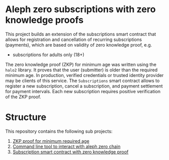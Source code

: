 Aleph zero subscriptions with zero knowledge proofs
===================================================

This project builds an extension of the subscriptions smart contract that allows for registration and cancellation of recurring subscriptions (payments), 
which are based on validity of zero knowledge proof, e.g.

* subscriptions for adults only (18+)

The zero knowledge proof (ZKP) for minimum age was written using the `halo2` library. It proves that the user (submitter) is older than the required minimum age. 
In production, verified credentials or trusted identity provider may be clients of this service.
The `Subscriptions` smart contract allows to register a new subscription, cancel a subscription, and payment settlement for payment intervals. 
Each new subscription requires positive verification of the ZKP proof.

# Structure

This repository contains the following sub projects:

1. [ZKP proof for minimum required age](./proofs)
2. [Command line tool to interact with aleph zero chain](./subscriptions-client)
3. [Subscription smart contract with zero knowledge proof](./contracts/subscriptions)


